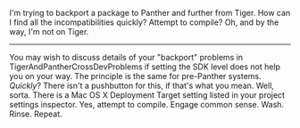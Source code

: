 I'm trying to backport a package to Panther and further from Tiger. How can I find all the incompatibilities quickly? Attempt to compile? Oh, and by the way, I'm not on Tiger.

----

You may wish to discuss details of your "backport" problems in TigerAndPantherCrossDevProblems if setting the SDK level does not help you on your way. The principle is the same for pre-Panther systems. *Quickly*? There isn't a pushbutton for this, if that's what you mean. Well, sorta. There is a Mac OS X Deployment Target setting listed in your project settings inspector. Yes, attempt to compile. Engage common sense. Wash. Rinse. Repeat.
